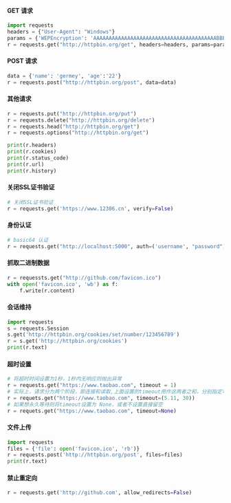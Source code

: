 #### GET 请求

```python
import requests
headers = {"User-Agent": "Windows"}
params = {'WEPEncryption': 'AAAAAAAAAAAAAAAAAAAAAAAAAAAAAAAAAAAAAAAABBBB'}
r = requests.get("http://httpbin.org/get", headers=headers, params=params)
```

#### POST 请求

```python
data = {'name': 'germey', 'age':'22'}
r = requests.post("http://httpbin.org/post", data=data)
```

#### 其他请求

```python
r = requests.put("http://httpbin.org/put")
r = requests.delete("http://httpbin.org/delete")
r = requests.head("http://httpbin.org/get")
r = requests.options("http://httpbin.org/get")

print(r.headers)
print(r.cookies)
print(r.status_code)
print(r.url)
print(r.history)
```

#### 关闭SSL证书验证

```python
# 关闭SSL证书验证
r = requests.get('https://www.12306.cn', verify=False)
```

#### 身份认证

````python
# basic64 认证
r = requests.get("http://localhost:5000", auth=('username', "password"))
````

#### 抓取二进制数据

```python
r = requessts.get("http://github.com/favicon.ico")
with open('favicon.ico', 'wb') as f:
    f.write(r.content)
```

#### 会话维持

```python
import requests
s = requests.Session
s.get('http://httpbin.org/cookies/set/number/123456789')
r = s.get('http://httpbin.org/cookies')
print(r.text)
```

#### 超时设置

```python
# 将超时时间设置为1秒，1秒内无响应则抛出异常
r = requests.get("https://www.taobao.com", timeout = 1)
# 实际上，请求分为两个阶段，即连接和读取,上面设置的timeout用作这两者之和，分别指定可传入一个元组
r = requets.get("https://www.taobao.com", timeout=(5.11, 30))
# 如果想永久等待则将timeout设置为 None，或者不设置直接留空
r = requets.get("https://www.taobao.com", timeout=None)
```

#### 文件上传

```python
import requests
files = {'file': open('favicon.ico', 'rb')}
r = requests.post('http://httpbin.org/post', files=files)
print(r.text)
```

#### 禁止重定向

```python
r = requests.get('http://github.com', allow_redirects=False)
```

